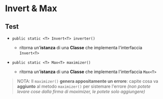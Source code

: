 # Invert<T> & Max<T>

## Test 

- `public static <T> Invert<T> inverter()`
    - ritorna un'**istanza** di una **Classe** che implementa l'interfaccia `Invert<T>`

- `public static <T> Max<T> maximizer()` 
    - ritorna un'**istanza** di una **Classe** che implementa l'interfaccia `Max<T>`

> NOTA: Il `maximizer()` **genera appositamente un errore**: capite cosa va **aggiunto** al metodo `maximizer()` per sistemare l'errore *(non potete levare cose dalla firma di maximizer, le potete solo aggiungere)*
